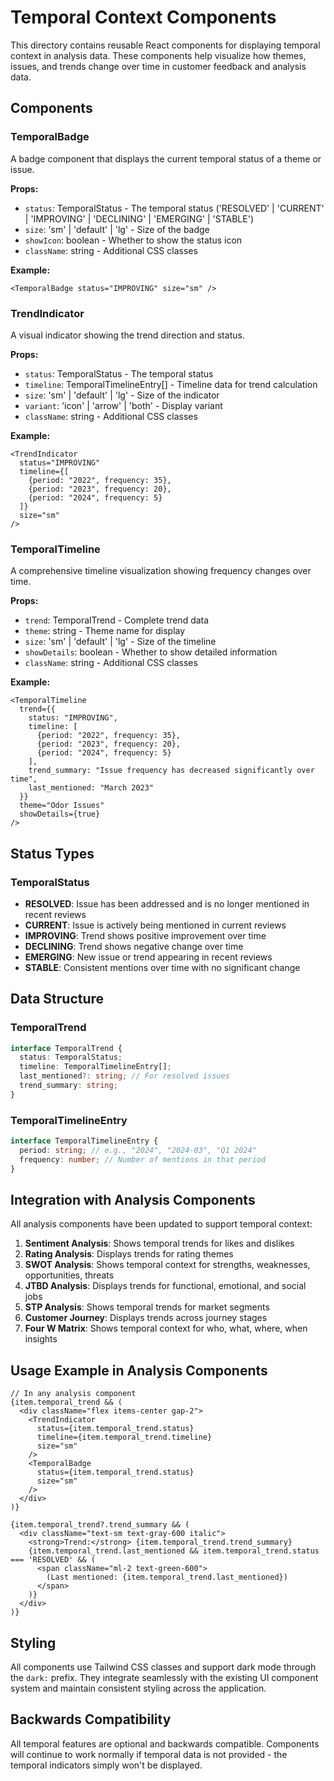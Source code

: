 # Temporal Context Components

This directory contains reusable React components for displaying temporal context in analysis data. These components help visualize how themes, issues, and trends change over time in customer feedback and analysis data.

## Components

### TemporalBadge

A badge component that displays the current temporal status of a theme or issue.

**Props:**
- `status`: TemporalStatus - The temporal status ('RESOLVED' | 'CURRENT' | 'IMPROVING' | 'DECLINING' | 'EMERGING' | 'STABLE')
- `size`: 'sm' | 'default' | 'lg' - Size of the badge
- `showIcon`: boolean - Whether to show the status icon
- `className`: string - Additional CSS classes

**Example:**
```tsx
<TemporalBadge status="IMPROVING" size="sm" />
```

### TrendIndicator

A visual indicator showing the trend direction and status.

**Props:**
- `status`: TemporalStatus - The temporal status
- `timeline`: TemporalTimelineEntry[] - Timeline data for trend calculation
- `size`: 'sm' | 'default' | 'lg' - Size of the indicator
- `variant`: 'icon' | 'arrow' | 'both' - Display variant
- `className`: string - Additional CSS classes

**Example:**
```tsx
<TrendIndicator 
  status="IMPROVING" 
  timeline={[
    {period: "2022", frequency: 35},
    {period: "2023", frequency: 20},
    {period: "2024", frequency: 5}
  ]}
  size="sm" 
/>
```

### TemporalTimeline

A comprehensive timeline visualization showing frequency changes over time.

**Props:**
- `trend`: TemporalTrend - Complete trend data
- `theme`: string - Theme name for display
- `size`: 'sm' | 'default' | 'lg' - Size of the timeline
- `showDetails`: boolean - Whether to show detailed information
- `className`: string - Additional CSS classes

**Example:**
```tsx
<TemporalTimeline 
  trend={{
    status: "IMPROVING",
    timeline: [
      {period: "2022", frequency: 35},
      {period: "2023", frequency: 20},
      {period: "2024", frequency: 5}
    ],
    trend_summary: "Issue frequency has decreased significantly over time",
    last_mentioned: "March 2023"
  }}
  theme="Odor Issues"
  showDetails={true}
/>
```

## Status Types

### TemporalStatus

- **RESOLVED**: Issue has been addressed and is no longer mentioned in recent reviews
- **CURRENT**: Issue is actively being mentioned in current reviews
- **IMPROVING**: Trend shows positive improvement over time
- **DECLINING**: Trend shows negative change over time  
- **EMERGING**: New issue or trend appearing in recent reviews
- **STABLE**: Consistent mentions over time with no significant change

## Data Structure

### TemporalTrend

```typescript
interface TemporalTrend {
  status: TemporalStatus;
  timeline: TemporalTimelineEntry[];
  last_mentioned?: string; // For resolved issues
  trend_summary: string;
}
```

### TemporalTimelineEntry

```typescript
interface TemporalTimelineEntry {
  period: string; // e.g., "2024", "2024-03", "Q1 2024"
  frequency: number; // Number of mentions in that period
}
```

## Integration with Analysis Components

All analysis components have been updated to support temporal context:

1. **Sentiment Analysis**: Shows temporal trends for likes and dislikes
2. **Rating Analysis**: Displays trends for rating themes
3. **SWOT Analysis**: Shows temporal context for strengths, weaknesses, opportunities, threats
4. **JTBD Analysis**: Displays trends for functional, emotional, and social jobs
5. **STP Analysis**: Shows temporal trends for market segments
6. **Customer Journey**: Displays trends across journey stages
7. **Four W Matrix**: Shows temporal context for who, what, where, when insights

## Usage Example in Analysis Components

```tsx
// In any analysis component
{item.temporal_trend && (
  <div className="flex items-center gap-2">
    <TrendIndicator 
      status={item.temporal_trend.status} 
      timeline={item.temporal_trend.timeline}
      size="sm"
    />
    <TemporalBadge 
      status={item.temporal_trend.status} 
      size="sm"
    />
  </div>
)}

{item.temporal_trend?.trend_summary && (
  <div className="text-sm text-gray-600 italic">
    <strong>Trend:</strong> {item.temporal_trend.trend_summary}
    {item.temporal_trend.last_mentioned && item.temporal_trend.status === 'RESOLVED' && (
      <span className="ml-2 text-green-600">
        (Last mentioned: {item.temporal_trend.last_mentioned})
      </span>
    )}
  </div>
)}
```

## Styling

All components use Tailwind CSS classes and support dark mode through the `dark:` prefix. They integrate seamlessly with the existing UI component system and maintain consistent styling across the application.

## Backwards Compatibility

All temporal features are optional and backwards compatible. Components will continue to work normally if temporal data is not provided - the temporal indicators simply won't be displayed.